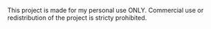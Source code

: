 This project is made for my personal use ONLY. Commercial use or redistribution of the project is stricty prohibited.
